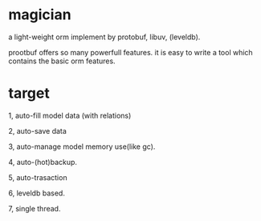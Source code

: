 magician
========

a light-weight orm implement by protobuf, libuv, (leveldb).

prootbuf offers so many powerfull features. it is easy to write a tool which contains the basic orm features.

target
=======

1, auto-fill model data (with relations)

2, auto-save data

3, auto-manage model memory use(like gc).

4, auto-(hot)backup.

5, auto-trasaction

6, leveldb based.

7, single thread.


